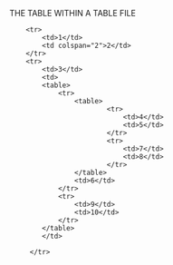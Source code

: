  THE TABLE WITHIN A TABLE FILE


<table>
		
  		<tr>
  			<td>1</td>
    		<td colspan="2">2</td>
  		</tr>
  		<tr>
			<td>3</td>
			<td>
			<table>
			    <tr>
			    	<table>
			    			<tr>
			    				<td>4</td>
			    				<td>5</td>
			    			</tr>
			    			<tr>
			    				<td>7</td>
			    				<td>8</td>
			    			</tr>
			    	</table> 
			   		<td>6</td>
		    	</tr>
		    	<tr>
		    		<td>9</td>
		    		<td>10</td>
		    	</tr>	
			</table>
			</td>
			    
         </tr>
</table>


    		
  			